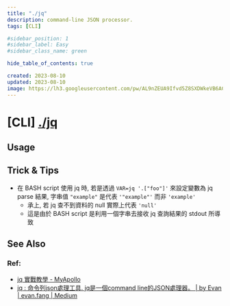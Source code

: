 ```yaml
---
title: "./jq"
description: command-line JSON processor.
tags: [CLI]

#sidebar_position: 1
#sidebar_label: Easy
#sidebar_class_name: green

hide_table_of_contents: true

created: 2023-08-10
updated: 2023-08-10
image: https://lh3.googleusercontent.com/pw/AL9nZEUA9Ifvd5Z8SXDWkeVB6AC4MPGwnXaL6kBXNPoXwOQQ2jOcZ1Jw_0p8TKK8C3ZX0e67_FOY15eDrm7aaXSQJcKtoUzC80SAQEHsaBy6qS2AqNNs5VUFNXBKm439y_1wkvmDl-PnL8ReojnIumNlEvOXBg=w800-no?authuser=0
---
```


[CLI]  [./jq](https://jqlang.github.io/jq/)
==========

Usage
-----



Trick & Tips
----

- 在 BASH script 使用 jq 時, 若是透過 `VAR=jq '.["foo"]'` 來設定變數為 jq parse 結果, 字串值 `"example"` 是代表 `'"example"'` 而非 `'example'`
	- 承上, 若 jq 查不到資料的 null 實際上代表 `'null'`
	- 這是由於 BASH script 是利用一個字串去接收 jq 查詢結果的 stdout 所導致


See Also
--------

### Ref:

- [jq 實戰教學 - MyApollo](https://myapollo.com.tw/blog/jq-by-example/)
- [jq : 命令列json處理工具. jq是一個command line的JSON處理器。 | by Evan | evan.fang | Medium](https://medium.com/evan-fang/jq-%E5%91%BD%E4%BB%A4%E5%88%97json%E8%99%95%E7%90%86%E5%B7%A5%E5%85%B7-a553c8940ef5)
